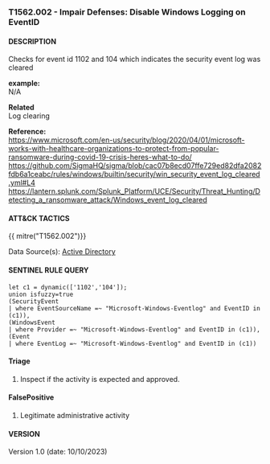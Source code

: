 ### T1562.002 - Impair Defenses: Disable Windows Logging on EventID
  


####  DESCRIPTION  
Checks for event id 1102 and 104 which indicates the security event log was cleared    

**example:**  
N/A  


**Related**  
Log clearing         


**Reference:**  
https://www.microsoft.com/en-us/security/blog/2020/04/01/microsoft-works-with-healthcare-organizations-to-protect-from-popular-ransomware-during-covid-19-crisis-heres-what-to-do/  
https://github.com/SigmaHQ/sigma/blob/cac07b8ecd07ffe729ed82dfa2082fdb6a1ceabc/rules/windows/builtin/security/win_security_event_log_cleared.yml#L4     
https://lantern.splunk.com/Splunk_Platform/UCE/Security/Threat_Hunting/Detecting_a_ransomware_attack/Windows_event_log_cleared   


####  ATT&CK TACTICS  
{{ mitre("T1562.002")}}    

Data Source(s): [Active Directory](https://attack.mitre.org/datasources/DS0026)   


#### SENTINEL RULE QUERY   

~~~
let c1 = dynamic(['1102','104']);
union isfuzzy=true 
(SecurityEvent
| where EventSourceName =~ "Microsoft-Windows-Eventlog" and EventID in (c1)),
(WindowsEvent
| where Provider =~ "Microsoft-Windows-Eventlog" and EventID in (c1)),
(Event
| where EventLog =~ "Microsoft-Windows-Eventlog" and EventID in (c1))    
~~~


#### Triage  

1. Inspect if the activity is expected and approved.  

#### FalsePositive  

1. Legitimate administrative activity   


#### VERSION  
Version 1.0 (date: 10/10/2023)  
